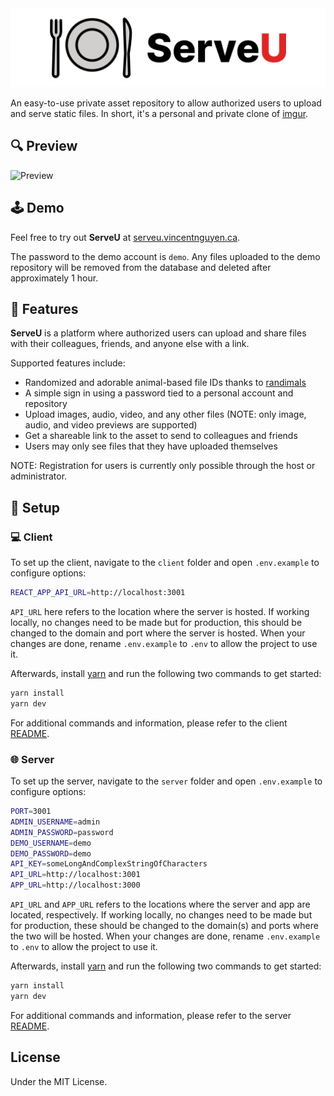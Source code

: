 <img src="./docs/serve-u-banner.png" width="1024px">

An easy-to-use private asset repository to allow authorized users to upload and serve static files. In short, it's a personal and private clone of [imgur](https://imgur.com).

## 🔍 Preview

![Preview](docs/serve-u-preview.gif)

## 🕹️ Demo

Feel free to try out **ServeU** at [serveu.vincentnguyen.ca](https://serveu.vincentnguyen.ca).

The password to the demo account is `demo`. Any files uploaded to the demo repository will be removed from the database and deleted after approximately 1 hour.

## 🚀 Features

**ServeU** is a platform where authorized users can upload and share files with their colleagues, friends, and anyone else with a link.

Supported features include:

- Randomized and adorable animal-based file IDs thanks to [randimals](https://github.com/vinhvn/randimals)
- A simple sign in using a password tied to a personal account and repository
- Upload images, audio, video, and any other files (NOTE: only image, audio, and video previews are supported)
- Get a shareable link to the asset to send to colleagues and friends
- Users may only see files that they have uploaded themselves

NOTE: Registration for users is currently only possible through the host or administrator.

## 🔧 Setup

### 💻 Client

To set up the client, navigate to the `client` folder and open `.env.example` to configure options:

```sh
REACT_APP_API_URL=http://localhost:3001
```

`API_URL` here refers to the location where the server is hosted. If working locally, no changes need to be made but for production, this should be changed to the domain and port where the server is hosted. When your changes are done, rename `.env.example` to `.env` to allow the project to use it.

Afterwards, install [yarn](https://yarnpkg.com) and run the following two commands to get started:

```sh
yarn install
yarn dev
```

For additional commands and information, please refer to the client [README](client).

### 🌐 Server

To set up the server, navigate to the `server` folder and open `.env.example` to configure options:

```sh
PORT=3001
ADMIN_USERNAME=admin
ADMIN_PASSWORD=password
DEMO_USERNAME=demo
DEMO_PASSWORD=demo
API_KEY=someLongAndComplexStringOfCharacters
API_URL=http://localhost:3001
APP_URL=http://localhost:3000
```

`API_URL` and `APP_URL` refers to the locations where the server and app are located, respectively. If working locally, no changes need to be made but for production, these should be changed to the domain(s) and ports where the two will be hosted. When your changes are done, rename `.env.example` to `.env` to allow the project to use it.

Afterwards, install [yarn](https://yarnpkg.com) and run the following two commands to get started:

```sh
yarn install
yarn dev
```

For additional commands and information, please refer to the server [README](server).

## License

Under the MIT License.

